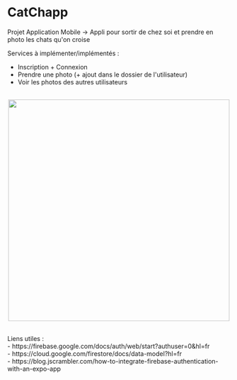 # CatChapp
Projet Application Mobile
-> Appli pour sortir de chez soi et prendre en photo les chats qu'on croise

Services à implémenter/implémentés :
- Inscription + Connexion
- Prendre une photo (+ ajout dans le dossier de l'utilisateur)
- Voir les photos des autres utilisateurs<br><br>


<p align="center">
<img height="500" src="https://user-images.githubusercontent.com/77757761/161399246-742db995-7011-4a85-99c6-d63bdb202c58.png">
</p>

<br>
Liens utiles : <br>
- https://firebase.google.com/docs/auth/web/start?authuser=0&hl=fr <br>
- https://cloud.google.com/firestore/docs/data-model?hl=fr <br>
- https://blog.jscrambler.com/how-to-integrate-firebase-authentication-with-an-expo-app
